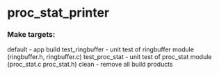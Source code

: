 # proc_stat_printer

### Make targets:
default - app build
test_ringbuffer - unit test of ringbuffer module (ringbuffer.h, ringbuffer.c)
test_proc_stat - unit test of proc_stat module (proc_stat.c proc_stat.h)
clean - remove all build products